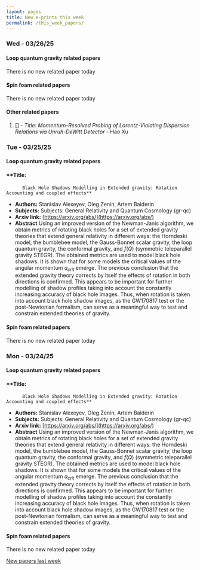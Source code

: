 ```yaml
---
layout: pages
title: New e-prints this week
permalink: /this_week_papers/
---
```




### Wed - 03/26/25

#### Loop quantum gravity related papers

There is no new related paper today 

#### Spin foam related papers

There is no new related paper today 



#### Other related papers

1. [[]](https://arxiv.org/abs/) - *Title:
          Momentum-Resolved Probing of Lorentz-Violating Dispersion Relations via Unruh-DeWitt Detector* - Hao Xu



### Tue - 03/25/25

#### Loop quantum gravity related papers

#### **Title:
          Black Hole Shadows Modelling in Extended gravity: Rotation Accounting and coupled effects**
 - **Authors:** Stanislav Alexeyev, Oleg Zenin, Artem Baiderin
 - **Subjects:** Subjects:
General Relativity and Quantum Cosmology (gr-qc)
 - **Arxiv link:** [https://arxiv.org/abs/](https://arxiv.org/abs/)
 - **Abstract**
 Using an improved version of the Newman-Janis algorithm, we obtain metrics of rotating black holes for a set of extended gravity theories that extend general relativity in different ways: the Horndeski model, the bumblebee model, the Gauss-Bonnet scalar gravity, the loop quantum gravity, the conformal gravity, and $f(Q)$ (symmetric teleparallel gravity STEGR). The obtained metrics are used to model black hole shadows. It is shown that for some models the critical values of the angular momentum $a_{crit}$ emerge. The previous conclusion that the extended gravity theory corrects by itself the effects of rotation in both directions is confirmed. This appears to be important for further modelling of shadow profiles taking into account the constantly increasing accuracy of black hole images. Thus, when rotation is taken into account black hole shadow images, as the GW170817 test or the post-Newtonian formalism, can serve as a meaningful way to test and constrain extended theories of gravity. 

#### Spin foam related papers

There is no new related paper today 

### Mon - 03/24/25

#### Loop quantum gravity related papers

#### **Title:
          Black Hole Shadows Modelling in Extended gravity: Rotation Accounting and coupled effects**
 - **Authors:** Stanislav Alexeyev, Oleg Zenin, Artem Baiderin
 - **Subjects:** Subjects:
General Relativity and Quantum Cosmology (gr-qc)
 - **Arxiv link:** [https://arxiv.org/abs/](https://arxiv.org/abs/)
 - **Abstract**
 Using an improved version of the Newman-Janis algorithm, we obtain metrics of rotating black holes for a set of extended gravity theories that extend general relativity in different ways: the Horndeski model, the bumblebee model, the Gauss-Bonnet scalar gravity, the loop quantum gravity, the conformal gravity, and $f(Q)$ (symmetric teleparallel gravity STEGR). The obtained metrics are used to model black hole shadows. It is shown that for some models the critical values of the angular momentum $a_{crit}$ emerge. The previous conclusion that the extended gravity theory corrects by itself the effects of rotation in both directions is confirmed. This appears to be important for further modelling of shadow profiles taking into account the constantly increasing accuracy of black hole images. Thus, when rotation is taken into account black hole shadow images, as the GW170817 test or the post-Newtonian formalism, can serve as a meaningful way to test and constrain extended theories of gravity. 

#### Spin foam related papers

There is no new related paper today 




[New papers last week]({{site.url}}/archived/weekly/pre-prints/2025/03/24/archived_weekly_papers.html)